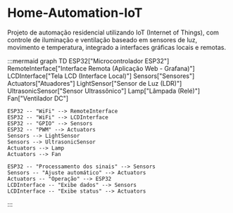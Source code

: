 # Home-Automation-IoT
Projeto de automação residencial utilizando IoT (Internet of Things), com controle de iluminação e ventilação baseado em sensores de luz, movimento e temperatura, integrado a interfaces gráficas locais e remotas.

:::mermaid
    graph TD
    ESP32["Microcontrolador ESP32"]
    RemoteInterface["Interface Remota (Aplicação Web - Grafana)"]
    LCDInterface["Tela LCD (Interface Local)"]
    Sensors["Sensores"]
    Actuators["Atuadores"]
    LightSensor["Sensor de Luz (LDR)"]
    UltrasonicSensor["Sensor Ultrassônico"]
    Lamp["Lâmpada (Relé)"]
    Fan["Ventilador DC"]

    ESP32 -- "WiFi" --> RemoteInterface
    ESP32 -- "WiFi" --> LCDInterface
    ESP32 -- "GPIO" --> Sensors
    ESP32 -- "PWM" --> Actuators
    Sensors --> LightSensor
    Sensors --> UltrasonicSensor
    Actuators --> Lamp
    Actuators --> Fan

    ESP32 -- "Processamento dos sinais" --> Sensors
    Sensors -- "Ajuste automático" --> Actuators
    Actuators -- "Operação" --> ESP32
    LCDInterface -- "Exibe dados" --> Sensors
    LCDInterface -- "Exibe status" --> Actuators
:::